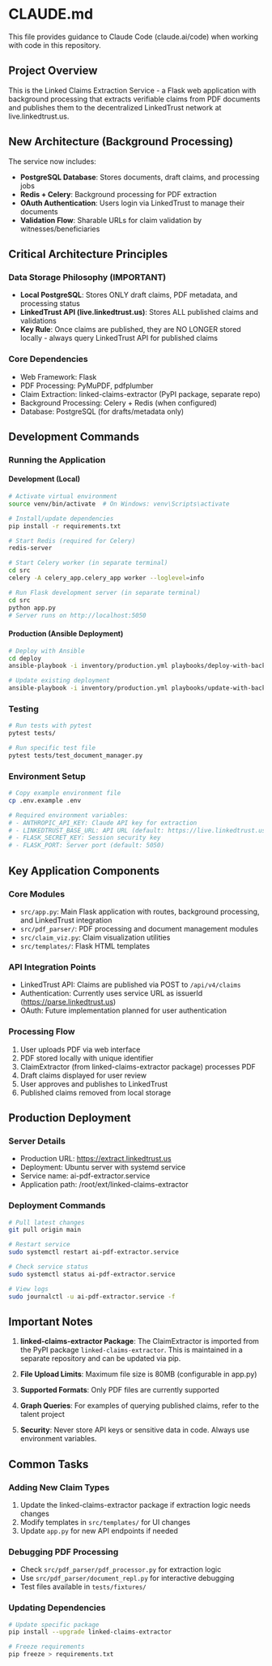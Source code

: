 # CLAUDE.md

This file provides guidance to Claude Code (claude.ai/code) when working with code in this repository.

## Project Overview

This is the Linked Claims Extraction Service - a Flask web application with background processing that extracts verifiable claims from PDF documents and publishes them to the decentralized LinkedTrust network at live.linkedtrust.us.

## New Architecture (Background Processing)

The service now includes:
- **PostgreSQL Database**: Stores documents, draft claims, and processing jobs
- **Redis + Celery**: Background processing for PDF extraction
- **OAuth Authentication**: Users login via LinkedTrust to manage their documents
- **Validation Flow**: Sharable URLs for claim validation by witnesses/beneficiaries

## Critical Architecture Principles

### Data Storage Philosophy (IMPORTANT)
- **Local PostgreSQL**: Stores ONLY draft claims, PDF metadata, and processing status
- **LinkedTrust API (live.linkedtrust.us)**: Stores ALL published claims and validations
- **Key Rule**: Once claims are published, they are NO LONGER stored locally - always query LinkedTrust API for published claims

### Core Dependencies
- Web Framework: Flask
- PDF Processing: PyMuPDF, pdfplumber
- Claim Extraction: linked-claims-extractor (PyPI package, separate repo)
- Background Processing: Celery + Redis (when configured)
- Database: PostgreSQL (for drafts/metadata only)

## Development Commands

### Running the Application

#### Development (Local)
```bash
# Activate virtual environment
source venv/bin/activate  # On Windows: venv\Scripts\activate

# Install/update dependencies
pip install -r requirements.txt

# Start Redis (required for Celery)
redis-server

# Start Celery worker (in separate terminal)
cd src
celery -A celery_app.celery_app worker --loglevel=info

# Run Flask development server (in separate terminal)
cd src
python app.py
# Server runs on http://localhost:5050
```

#### Production (Ansible Deployment)
```bash
# Deploy with Ansible
cd deploy
ansible-playbook -i inventory/production.yml playbooks/deploy-with-background.yml --ask-vault-pass

# Update existing deployment
ansible-playbook -i inventory/production.yml playbooks/update-with-background.yml --ask-vault-pass
```

### Testing
```bash
# Run tests with pytest
pytest tests/

# Run specific test file
pytest tests/test_document_manager.py
```

### Environment Setup
```bash
# Copy example environment file
cp .env.example .env

# Required environment variables:
# - ANTHROPIC_API_KEY: Claude API key for extraction
# - LINKEDTRUST_BASE_URL: API URL (default: https://live.linkedtrust.us)
# - FLASK_SECRET_KEY: Session security key
# - FLASK_PORT: Server port (default: 5050)
```

## Key Application Components

### Core Modules
- `src/app.py`: Main Flask application with routes, background processing, and LinkedTrust integration
- `src/pdf_parser/`: PDF processing and document management modules
- `src/claim_viz.py`: Claim visualization utilities
- `src/templates/`: Flask HTML templates

### API Integration Points
- LinkedTrust API: Claims are published via POST to `/api/v4/claims`
- Authentication: Currently uses service URL as issuerId (https://parse.linkedtrust.us)
- OAuth: Future implementation planned for user authentication

### Processing Flow
1. User uploads PDF via web interface
2. PDF stored locally with unique identifier
3. ClaimExtractor (from linked-claims-extractor package) processes PDF
4. Draft claims displayed for user review
5. User approves and publishes to LinkedTrust
6. Published claims removed from local storage

## Production Deployment

### Server Details
- Production URL: https://extract.linkedtrust.us
- Deployment: Ubuntu server with systemd service
- Service name: ai-pdf-extractor.service
- Application path: /root/ext/linked-claims-extractor

### Deployment Commands
```bash
# Pull latest changes
git pull origin main

# Restart service
sudo systemctl restart ai-pdf-extractor.service

# Check service status
sudo systemctl status ai-pdf-extractor.service

# View logs
sudo journalctl -u ai-pdf-extractor.service -f
```

## Important Notes

1. **linked-claims-extractor Package**: The ClaimExtractor is imported from the PyPI package `linked-claims-extractor`. This is maintained in a separate repository and can be updated via pip.

2. **File Upload Limits**: Maximum file size is 80MB (configurable in app.py)

3. **Supported Formats**: Only PDF files are currently supported

4. **Graph Queries**: For examples of querying published claims, refer to the talent project

5. **Security**: Never store API keys or sensitive data in code. Always use environment variables.

## Common Tasks

### Adding New Claim Types
1. Update the linked-claims-extractor package if extraction logic needs changes
2. Modify templates in `src/templates/` for UI changes
3. Update `app.py` for new API endpoints if needed

### Debugging PDF Processing
- Check `src/pdf_parser/pdf_processor.py` for extraction logic
- Use `src/pdf_parser/document_repl.py` for interactive debugging
- Test files available in `tests/fixtures/`

### Updating Dependencies
```bash
# Update specific package
pip install --upgrade linked-claims-extractor

# Freeze requirements
pip freeze > requirements.txt
```